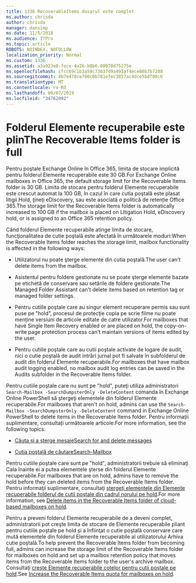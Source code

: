 ```yaml
---
title: 1336 RecoverableItems dosarul este complet
ms.author: chrisda
author: chrisda
manager: dansimp
ms.date: 11/5/2018
ms.audience: ITPro
ms.topic: article
ROBOTS: NOINDEX, NOFOLLOW
localization_priority: Normal
ms.custom: 1336
ms.assetid: a3a923e8-fece-4a26-b8b6-00970d75275e
ms.openlocfilehash: cfcc69c1b3a59c73037d9a493af4ece86b7b7208
ms.sourcegitcommit: 4b7e478ce700c0b781efec3857ac4dce5bdf00c6
ms.translationtype: MT
ms.contentlocale: ro-RO
ms.lasthandoff: 06/07/2019
ms.locfileid: "34762092"
---
```

# <a name="the-recoverable-items-folder-is-full"></a><span data-ttu-id="15e2e-102">Folderul Elemente recuperabile este plin</span><span class="sxs-lookup"><span data-stu-id="15e2e-102">The Recoverable Items folder is full</span></span>

<span data-ttu-id="15e2e-103">Pentru poştale Exchange Online în Office 365, limita de stocare implicită pentru folderul Elemente recuperabile este 30 GB.</span><span class="sxs-lookup"><span data-stu-id="15e2e-103">For Exchange Online mailboxes in Office 365, the default storage limit for the Recoverable Items folder is 30 GB.</span></span> <span data-ttu-id="15e2e-104">Limita de stocare pentru folderul Elemente recuperabile este crescut automat la 100 GB, în cazul în care cutia poştală este plasat litigii Hold, ţineţi eDiscovery, sau este asociată o politică de retenție Office 365.</span><span class="sxs-lookup"><span data-stu-id="15e2e-104">The storage limit for the Recoverable Items folder is automatically increased to 100 GB if the mailbox is placed on Litigation Hold, eDiscovery hold, or is assigned to an Office 365 retention policy.</span></span>

<span data-ttu-id="15e2e-105">Când folderul Elemente recuperabile atinge limita de stocare, funcţionalitatea de cutie poştală este afectată în următoarele moduri:</span><span class="sxs-lookup"><span data-stu-id="15e2e-105">When the Recoverable Items folder reaches the storage limit, mailbox functionality is affected in the following ways:</span></span>

- <span data-ttu-id="15e2e-106">Utilizatorul nu poate şterge elemente din cutia poştală.</span><span class="sxs-lookup"><span data-stu-id="15e2e-106">The user can't delete items from the mailbox.</span></span>

- <span data-ttu-id="15e2e-107">Asistentul pentru foldere gestionate nu se poate şterge elemente bazate pe etichetă de conservare sau setările de foldere gestionate.</span><span class="sxs-lookup"><span data-stu-id="15e2e-107">The Managed Folder Assistant can't delete items based on retention tag or managed folder settings.</span></span>

- <span data-ttu-id="15e2e-108">Pentru cutiile poştale care au singur element recuperare permis sau sunt puse pe "hold", procesul de protecţie copia pe scrie filme nu poate menține versiuni de articole editate de catre utilizator.</span><span class="sxs-lookup"><span data-stu-id="15e2e-108">For mailboxes that have Single Item Recovery enabled or are placed on hold, the copy-on-write page protection process can't maintain versions of items edited by the user.</span></span>

- <span data-ttu-id="15e2e-109">Pentru cutiile poştale care au cutii poştale activate de logare de audit, nici o cutie poştală de audit intrări jurnal pot fi salvate în subfolderul de audit din folderul Elemente recuperabile.</span><span class="sxs-lookup"><span data-stu-id="15e2e-109">For mailboxes that have mailbox audit logging enabled, no mailbox audit log entries can be saved in the Audits subfolder in the Recoverable Items folder.</span></span>

<span data-ttu-id="15e2e-110">Pentru cutiile poştale care nu sunt pe "hold", puteţi utiliza administratori `Search-Mailbox -SearchDumpsterOnly -DeleteContent` comanda în Exchange Online PowerShell să ştergeţi elementele din folderul Elemente recuperabile.</span><span class="sxs-lookup"><span data-stu-id="15e2e-110">For mailboxes that aren't on hold, admins can use the `Search-Mailbox -SearchDumpsterOnly -DeleteContent` command in Exchange Online PowerShell to delete items in the Recoverable Items folder.</span></span> <span data-ttu-id="15e2e-111">Pentru informații suplimentare, consultați următoarele articole:</span><span class="sxs-lookup"><span data-stu-id="15e2e-111">For more information, see the following topics:</span></span> 

- [<span data-ttu-id="15e2e-112">Căuta şi a şterge mesaje</span><span class="sxs-lookup"><span data-stu-id="15e2e-112">Search for and delete messages</span></span>](https://docs.microsoft.com/office365/securitycompliance/search-for-and-delete-messagesadmin-help)

- [<span data-ttu-id="15e2e-113">Cutia poştală de căutare</span><span class="sxs-lookup"><span data-stu-id="15e2e-113">Search-Mailbox</span></span>](https://docs.microsoft.com/powershell/module/exchange/mailboxes/Search-Mailbox)

<span data-ttu-id="15e2e-114">Pentru cutiile poştale care sunt pe "hold", administratorii trebuie să eliminaţi Cala înainte ei a putea elementele şterse din folderul Elemente recuperabile.</span><span class="sxs-lookup"><span data-stu-id="15e2e-114">For mailboxes that are on hold, admins have to remove the hold before they can deleted items from the Recoverable Items folder.</span></span> <span data-ttu-id="15e2e-115">Pentru informaţii suplimentare, consultaţi [ştergeţi elementele din Elemente recuperabile folderul de cutii poştale din cadrul norului pe hold](https://docs.microsoft.com/office365/securitycompliance/delete-items-in-the-recoverable-items-folder-of-mailboxes-on-hold).</span><span class="sxs-lookup"><span data-stu-id="15e2e-115">For more information, see [Delete items in the Recoverable Items folder of cloud-based mailboxes on hold](https://docs.microsoft.com/office365/securitycompliance/delete-items-in-the-recoverable-items-folder-of-mailboxes-on-hold).</span></span>

<span data-ttu-id="15e2e-116">Pentru a preveni folderul Elemente recuperabile de a deveni complet, administratorii pot creşte limita de stocare de Elemente recuperabile pliant pentru cutiile poştale pe hold şi a înfiinţat o cutie poştală conservare care mută elementele din folderul Elemente recuperabile al utilizatorului Arhiva cutie poştală.</span><span class="sxs-lookup"><span data-stu-id="15e2e-116">To help prevent the Recoverable Items folder from becoming full, admins can increase the storage limit of the Recoverable Items folder for mailboxes on hold and set up a mailbox retention policy that moves items from the Recoverable Items folder to the user's archive mailbox.</span></span> <span data-ttu-id="15e2e-117">Consultaţi [creşte Elemente recuperabile cotelor pentru cutii poştale pe hold](https://docs.microsoft.com/office365/securitycompliance/increase-the-recoverable-quota-for-mailboxes-on-hold).</span><span class="sxs-lookup"><span data-stu-id="15e2e-117">See [Increase the Recoverable Items quota for mailboxes on hold](https://docs.microsoft.com/office365/securitycompliance/increase-the-recoverable-quota-for-mailboxes-on-hold).</span></span>
